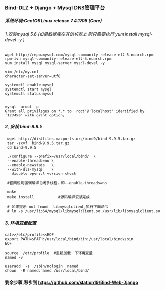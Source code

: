 ### Bind-DLZ + Django + Mysql DNS管理平台
##### 系统环境:CentOS Linux release 7.4.1708 (Core)

###### 1,安装mysql 5.6 (如果数据库在其他机器上 则只需要执行 yum install mysql-devel -y )
```
wget http://repo.mysql.com/mysql-community-release-el7-5.noarch.rpm
rpm-ivh mysql-community-release-el7-5.noarch.rpm
yum install mysql mysql-server mysql-devel -y
```

```
vim /etc/my.cnf
character-set-server=utf8
```

```
systemctl enable mysql
systemctl start mysql
systemctl status mysql


mysql -uroot -p
Grant all privileges on *.* to 'root'@'localhost' identified by '123456' with grant option;
```

##### 2, 安装 bind-9.9.5
```
 wget http://distfiles.macports.org/bind9/bind-9.9.5.tar.gz
 tar -zxvf  bind-9.9.5.tar.gz
 cd bind-9.9.5
 
 ./configure --prefix=/usr/local/bind/  \
 --enable-threads=no \
 --enable-newstats   \
 --with-dlz-mysql    \
 --disable-openssl-version-check
 
 #官网说明强调编译关闭多线程，即--enable-threads=no
 
 make
 make install           #源码编译安装完成
 
 # 如果提示 not found  libmysqlclient,执行下面命令
 # ln -s /usr/lib64/mysql/libmysqlclient.so /usr/lib/libmysqlclient.so
```
##### 3, 环境变量配置
```
cat>>/etc/profile<<EOF 
export PATH=$PATH:/usr/local/bind/bin:/usr/local/bind/sbin
EOF

source  /etc/profile  #重新加载一下环境变量
named -v 
 
useradd  -s  /sbin/nologin  named
chown  -R named:named /usr/local/bind/
```

#### 剩余步骤,移步到 https://github.com/station19/Bind-Web-Django

